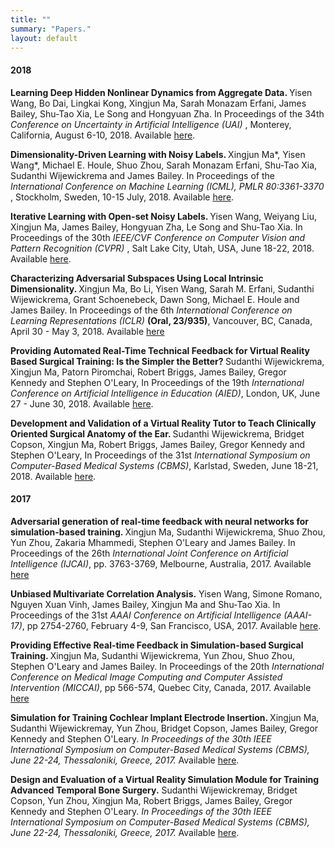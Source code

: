 ```yaml
---
title: ""
summary: "Papers."
layout: default
---
```

<h4>2018</h4>
<p>
<strong>
Learning Deep Hidden Nonlinear Dynamics from Aggregate Data. 
</strong>
Yisen Wang, Bo Dai, Lingkai Kong, Xingjun Ma, Sarah Monazam Erfani, James Bailey, Shu-Tao Xia, Le Song and Hongyuan Zha.
In Proceedings of the 34th <em>Conference on Uncertainty in Artificial Intelligence (UAI)</em>
, Monterey, California, August 6-10, 2018.
Available <a href="http://auai.org/uai2018/proceedings/papers/39.pdf">here</a>.
<p>

<p>
<strong>
Dimensionality-Driven Learning with Noisy Labels. 
</strong>
Xingjun Ma*, Yisen Wang*, Michael E. Houle, Shuo Zhou, Sarah Monazam Erfani, Shu-Tao Xia, Sudanthi Wijewickrema and James Bailey.
In  Proceedings of the <em>International Conference on Machine Learning (ICML), PMLR 80:3361-3370</em>
, Stockholm, Sweden, 10-15 July, 2018.
Available <a href="https://people.eng.unimelb.edu.au/baileyj/papers/icmlpaper2018.pdf">here</a>.
<p>

<p>
<strong>
Iterative Learning with Open-set Noisy Labels. 
</strong>
Yisen Wang, Weiyang Liu, Xingjun Ma, James Bailey,  Hongyuan  Zha, Le Song and Shu-Tao Xia.
In Proceedings of the 30th <em>IEEE/CVF Conference on Computer Vision and Pattern Recognition (CVPR)</em>
, Salt Lake City, Utah, USA, June 18-22, 2018.
Available <a href="https://people.eng.unimelb.edu.au/baileyj/papers/CVPR2018_Noise_label.pdf">here</a>.
<p>

<p>
<strong>
Characterizing Adversarial Subspaces Using Local Intrinsic Dimensionality.
</strong>
Xingjun Ma,
Bo Li, 
Yisen Wang, 
Sarah M. Erfani, 
Sudanthi Wijewickrema, 
Grant Schoenebeck, 
Dawn Song, 
Michael E. Houle and
James Bailey.
In Proceedings of the 6th <em>International Conference on Learning Representations (ICLR)</em>
 <strong> (Oral, 23/935)</strong>, Vancouver, BC, Canada, April 30 - May 3, 2018.
Available <a href="https://openreview.net/forum?id=B1gJ1L2aW">here</a>
<p>

<p>
<strong>
Providing Automated Real-Time Technical Feedback for Virtual Reality Based Surgical Training: Is the Simpler the Better?
</strong>
Sudanthi Wijewickrema, 
Xingjun Ma, 
Patorn Piromchai,
Robert Briggs, 
James Bailey, 
Gregor Kennedy and 
Stephen O'Leary,
In Proceedings of the 19th <em>International Conference on Artificial Intelligence in Education (AIED)</em>, London, UK, June 27 - June 30, 2018.
Available <a href="https://people.eng.unimelb.edu.au/baileyj/papers/AIED2018.pdf">here</a>.
<p>

<p>
<strong>
Development and Validation of a Virtual Reality Tutor to Teach Clinically Oriented Surgical Anatomy of the Ear.
</strong>
 Sudanthi Wijewickrema, 
 Bridget Copson, 
 Xingjun Ma, 
 Robert Briggs, 
 James Bailey, 
 Gregor Kennedy and
 Stephen O'Leary,
In Proceedings of the 31st <em>International Symposium on Computer-Based Medical Systems (CBMS)</em>,  Karlstad, Sweden, June 18-21, 2018.
Available <a href="https://people.eng.unimelb.edu.au/baileyj/papers/CBMS_2018_final.pdf">here</a>.
<p>

<h4>2017</h4>

<p>
<strong>
Adversarial generation of real-time feedback with neural networks for simulation-based training.
</strong>
Xingjun Ma,
Sudanthi Wijewickrema,
Shuo Zhou,
Yun Zhou,
Zakaria Mhammedi,
Stephen O'Leary and
James Bailey.
In Proceedings of the 26th <em>International Joint Conference on Artificial Intelligence (IJCAI)</em>, pp. 3763-3769, Melbourne, Australia, 2017.
Available <a href="https://arxiv.org/pdf/1703.01460.pdf">here</a>
<p>

<p>
<strong>Unbiased Multivariate Correlation Analysis.</strong>
Yisen Wang, Simone Romano, Nguyen Xuan Vinh, James Bailey, Xingjun Ma and Shu-Tao Xia.
In Proceedings of the 31st <em>AAAI Conference on Artificial Intelligence (AAAI-17)</em>, pp 2754-2760, February 4-9, San Francisco, USA, 2017.
Available <a href="http://people.eng.unimelb.edu.au/baileyj/papers/AAAI_17_CR.pdf">here</a>.
</p>

<p>
<strong>
Providing Effective Real-time Feedback in Simulation-based Surgical Training.
</strong>
Xingjun Ma, Sudanthi Wijewickrema, Yun Zhou, Shuo Zhou, Stephen O'Leary and James Bailey. 
In Proceedings of the 20th <em>International Conference on Medical Image Computing and Computer Assisted Intervention (MICCAI)</em>, pp 566-574, Quebec City, Canada, 2017.
Available <a href="https://arxiv.org/pdf/1703.01460.pdf">here</a>
</p>

<p>
<strong>Simulation for Training Cochlear Implant Electrode Insertion. </strong>
Xingjun Ma, Sudanthi Wijewickremay, Yun Zhou, Bridget Copson, James Bailey, Gregor Kennedy and Stephen O'Leary. 
<em>In Proceedings of the 30th IEEE International Symposium on Computer-Based Medical Systems (CBMS), June 22-24, Thessaloniki, Greece, 2017.</em>
Available <a href="http://people.eng.unimelb.edu.au/baileyj/papers/cbms-2017-2.pdf">here</a>.
</p>

<p>
<strong>Design and Evaluation of a Virtual Reality Simulation Module for Training Advanced Temporal Bone Surgery.</strong>
Sudanthi Wijewickremay, Bridget Copson, Yun Zhou, Xingjun Ma, Robert Briggs, James Bailey, Gregor Kennedy and Stephen O'Leary. 
<em>In Proceedings of the 30th IEEE International Symposium on Computer-Based Medical Systems (CBMS), June 22-24, Thessaloniki, Greece, 2017. </em>  
Available <a href="http://people.eng.unimelb.edu.au/baileyj/papers/cbms-2017-1.pdf">here</a>.
</p>

<!-- 
<p>
<strong>Feedback Techniques in Computer-Based Simulation Training: A Survey.</strong>
Sudanthi Wijewickrema, Xingjun Ma, James Bailey, Gregor Kennedy and Stephen O'Leary.
<em>arXiv preprint arXiv:1705.04683 (2017) </em>  
Available <a href="https://arxiv.org/pdf/1705.04683.pdf">here</a>.
</p>

<h4>2016</h4>

<p>
<strong>Finding Influentials in Twitter: A Temporal Influence Ranking Model.</strong>
Xingjun Ma, Chunping Li, James Bailey and Sudanthi Wijewickrema.
<em>Appeared in Proceedings of the 14th Australasian Data Mining (AusDM), Canberra, Australia, 2016. </em>  
Available <a href="https://arxiv.org/pdf/1703.01468.pdf">here</a>.
</p> -->


